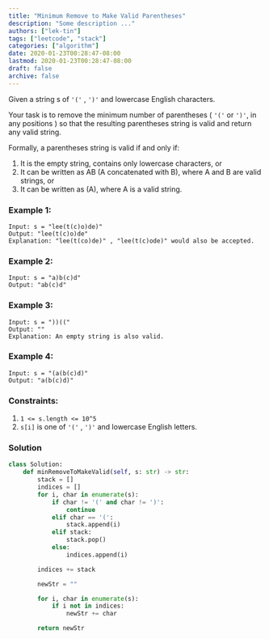 ```yaml
---
title: "Minimum Remove to Make Valid Parentheses"
description: "Some description ..."
authors: ["lek-tin"]
tags: ["leetcode", "stack"]
categories: ["algorithm"]
date: 2020-01-23T00:28:47-08:00
lastmod: 2020-01-23T00:28:47-08:00
draft: false
archive: false
---
```

Given a string s of `'('` , `')'` and lowercase English characters.   

Your task is to remove the minimum number of parentheses ( `'('` or `')'`, in any positions ) so that the resulting parentheses string is valid and return any valid string.  

Formally, a parentheses string is valid if and only if:
1. It is the empty string, contains only lowercase characters, or
2. It can be written as AB (A concatenated with B), where A and B are valid strings, or
3. It can be written as (A), where A is a valid string.

### Example 1:
```
Input: s = "lee(t(c)o)de)"
Output: "lee(t(c)o)de"
Explanation: "lee(t(co)de)" , "lee(t(c)ode)" would also be accepted.
```
### Example 2:
```
Input: s = "a)b(c)d"
Output: "ab(c)d"
```
### Example 3:
```
Input: s = "))(("
Output: ""
Explanation: An empty string is also valid.
```
### Example 4:
```
Input: s = "(a(b(c)d)"
Output: "a(b(c)d)"
```

### Constraints:
1. `1 <= s.length <= 10^5`
2. `s[i]` is one of  `'('` , `')'` and lowercase English letters.

### Solution
```python
class Solution:
    def minRemoveToMakeValid(self, s: str) -> str:
        stack = []
        indices = []
        for i, char in enumerate(s):
            if char != '(' and char != ')':
                continue
            elif char == '(':
                stack.append(i)
            elif stack:
                stack.pop()
            else:
                indices.append(i)

        indices += stack

        newStr = ""

        for i, char in enumerate(s):
            if i not in indices:
                newStr += char

        return newStr
```